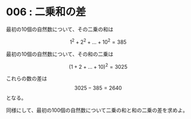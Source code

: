 # 006 : 二乗和の差

最初の10個の自然数について、その二乗の和は

$$1^2 + 2^2 + \dots + 10^2 = 385$$

最初の10個の自然数について、その和の二乗は

$$(1 + 2 + \dots + 10)^2 = 3025$$

これらの数の差は $$3025 - 385 = 2640$$ となる。

同様にして、最初の100個の自然数について二乗の和と和の二乗の差を求めよ。
